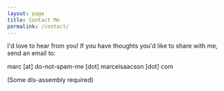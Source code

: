 ```yaml
---
layout: page
title: Contact Me
permalink: /contact/
---
```


I'd love to hear from you! If you have thoughts you'd like to share with me, send an email to:

marc [at] do-not-spam-me [dot] marceisaacson [dot] com

(Some dis-assembly required)
